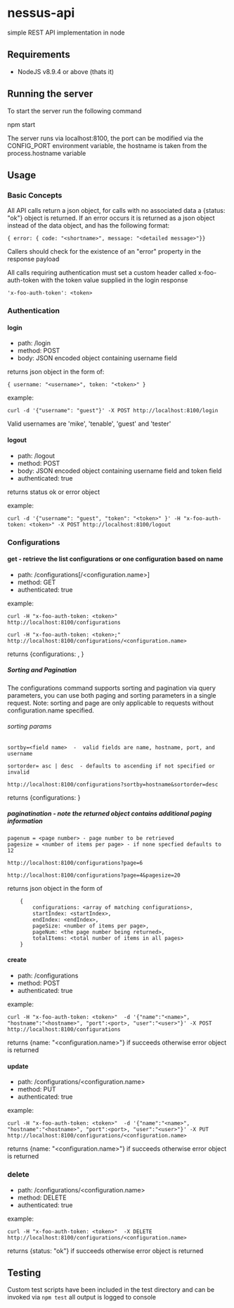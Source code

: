 # nessus-api

simple REST API implementation in node

## Requirements

* NodeJS v8.9.4 or above (thats it)

## Running the server

To start the server run the following command

npm start

The server runs via localhost:8100, the port can be modified via the CONFIG_PORT environment variable, the hostname is taken from the process.hostname variable

## Usage

### Basic Concepts

All API calls return a json object, for calls with no associated data a {status: "ok"} object is returned. If an error occurs it is returned as a json object instead of the data object, and has the following format:
 
    { error: { code: "<shortname>", message: "<detailed message>"}}
   

Callers should check for the existence of an "error" property in the response payload 

All calls requiring authentication must set a custom header called x-foo-auth-token with the token value supplied in the login response

    'x-foo-auth-token': <token>

### Authentication

#### login

* path: /login
* method: POST
* body: JSON encoded object containing username field 

returns json object in the form of:
    
    { username: "<username>", token: "<token>" }
    
example:

    curl -d '{"username": "guest"}' -X POST http://localhost:8100/login
    
Valid usernames are 'mike', 'tenable', 'guest' and 'tester'


#### logout

* path: /logout
* method: POST
* body: JSON encoded object containing username field and token field
* authenticated: true

returns status ok or error object

example:

    curl -d '{"username": "guest", "token": "<token>" }' -H "x-foo-auth-token: <token>" -X POST http://localhost:8100/logout
    
    

### Configurations

#### get  - retrieve the list configurations or one configuration based on name

* path: /configurations[/<configuration.name>]
* method: GET
* authenticated: true

example:

    curl -H "x-foo-auth-token: <token>"  http://localhost:8100/configurations

    curl -H "x-foo-auth-token: <token>;"  http://localhost:8100/configurations/<configuration.name>

returns {configurations: <array of matching configurations>, }    


##### Sorting and Pagination

The configurations command supports sorting and pagination via query parameters, you can use both paging and sorting parameters in a single request. Note: sorting and page are only applicable to requests without configuration.name specified.

###### sorting params

    sortby=<field name>  -  valid fields are name, hostname, port, and username

    sortorder= asc | desc  - defaults to ascending if not specified or invalid

    http://localhost:8100/configurations?sortby=hostname&sortorder=desc

returns {configurations: <array of sorted configurations>}    

##### paginatination - note the returned object contains additional paging information

    pagenum = <page number> - page number to be retrieved
    pagesize = <number of items per page> - if none specfied defaults to 12

    http://localhost:8100/configurations?page=6

    http://localhost:8100/configurations?page=4&pagesize=20
      
      
returns json object in the form of

        {   
            configurations: <array of matching configurations>, 
            startIndex: <startIndex>,  
            endIndex: <endIndex>,
            pageSize: <number of items per page>,  
            pageNum: <the page number being returned>,
            totalItems: <total nunber of items in all pages>
        } 

#### create

* path: /configurations
* method: POST
* authenticated: true
    
example:

    curl -H "x-foo-auth-token: <token>"  -d '{"name":"<name>", "hostname":"<hostname>", "port":<port>, "user":"<user>"}' -X POST http://localhost:8100/configurations

returns {name: "&lt;configuration.name&gt;"} if succeeds otherwise error object is returned 

#### update

* path: /configurations/<configuration.name>
* method: PUT
* authenticated: true
    
example:

    curl -H "x-foo-auth-token: <token>"  -d '{"name":"<name>", "hostname":"<hostname>", "port":<port>, "user":"<user>"}' -X PUT http://localhost:8100/configurations/<configuration.name>


returns {name: "&lt;configuration.name&gt;"} if succeeds otherwise error object is returned 

### delete

* path: /configurations/<configuration.name>
* method: DELETE
* authenticated: true
    
example:

    curl -H "x-foo-auth-token: <token>"  -X DELETE http://localhost:8100/configurations/<configuration.name>

returns {status: "ok"} if succeeds otherwise error object is returned 

## Testing

Custom test scripts have been included in the test directory and can be invoked via `npm test` all output is logged to console

    
